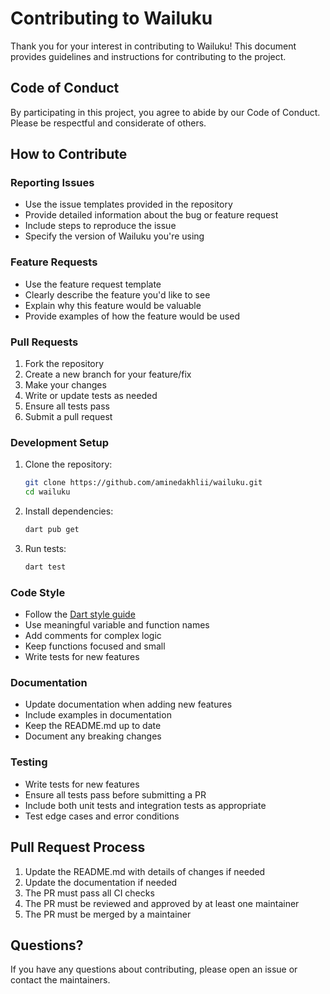 # Contributing to Wailuku

Thank you for your interest in contributing to Wailuku! This document provides guidelines and instructions for contributing to the project.

## Code of Conduct

By participating in this project, you agree to abide by our Code of Conduct. Please be respectful and considerate of others.

## How to Contribute

### Reporting Issues

- Use the issue templates provided in the repository
- Provide detailed information about the bug or feature request
- Include steps to reproduce the issue
- Specify the version of Wailuku you're using

### Feature Requests

- Use the feature request template
- Clearly describe the feature you'd like to see
- Explain why this feature would be valuable
- Provide examples of how the feature would be used

### Pull Requests

1. Fork the repository
2. Create a new branch for your feature/fix
3. Make your changes
4. Write or update tests as needed
5. Ensure all tests pass
6. Submit a pull request

### Development Setup

1. Clone the repository:
   ```bash
   git clone https://github.com/aminedakhlii/wailuku.git
   cd wailuku
   ```

2. Install dependencies:
   ```bash
   dart pub get
   ```

3. Run tests:
   ```bash
   dart test
   ```

### Code Style

- Follow the [Dart style guide](https://dart.dev/guides/language/effective-dart/style)
- Use meaningful variable and function names
- Add comments for complex logic
- Keep functions focused and small
- Write tests for new features

### Documentation

- Update documentation when adding new features
- Include examples in documentation
- Keep the README.md up to date
- Document any breaking changes

### Testing

- Write tests for new features
- Ensure all tests pass before submitting a PR
- Include both unit tests and integration tests as appropriate
- Test edge cases and error conditions

## Pull Request Process

1. Update the README.md with details of changes if needed
2. Update the documentation if needed
3. The PR must pass all CI checks
4. The PR must be reviewed and approved by at least one maintainer
5. The PR must be merged by a maintainer

## Questions?

If you have any questions about contributing, please open an issue or contact the maintainers. 
